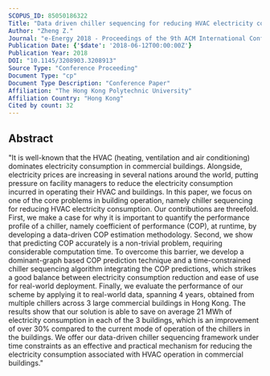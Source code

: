 ```yaml
---
SCOPUS_ID: 85050186322
Title: "Data driven chiller sequencing for reducing HVAC electricity consumption in commercial buildings"
Author: "Zheng Z."
Journal: "e-Energy 2018 - Proceedings of the 9th ACM International Conference on Future Energy Systems"
Publication Date: {'$date': '2018-06-12T00:00:00Z'}
Publication Year: 2018
DOI: "10.1145/3208903.3208913"
Source Type: "Conference Proceeding"
Document Type: "cp"
Document Type Description: "Conference Paper"
Affiliation: "The Hong Kong Polytechnic University"
Affiliation Country: "Hong Kong"
Cited by count: 32
---
```


## Abstract
"It is well-known that the HVAC (heating, ventilation and air conditioning) dominates electricity consumption in commercial buildings. Alongside, electricity prices are increasing in several nations around the world, putting pressure on facility managers to reduce the electricity consumption incurred in operating their HVAC and buildings. In this paper, we focus on one of the core problems in building operation, namely chiller sequencing for reducing HVAC electricity consumption. Our contributions are threefold. First, we make a case for why it is important to quantify the performance profile of a chiller, namely coefficient of performance (COP), at runtime, by developing a data-driven COP estimation methodology. Second, we show that predicting COP accurately is a non-trivial problem, requiring considerable computation time. To overcome this barrier, we develop a dominant-graph based COP prediction technique and a time-constrained chiller sequencing algorithm integrating the COP predictions, which strikes a good balance between electricity consumption reduction and ease of use for real-world deployment. Finally, we evaluate the performance of our scheme by applying it to real-world data, spanning 4 years, obtained from multiple chillers across 3 large commercial buildings in Hong Kong. The results show that our solution is able to save on average 21 MWh of electricity consumption in each of the 3 buildings, which is an improvement of over 30% compared to the current mode of operation of the chillers in the buildings. We offer our data-driven chiller sequencing framework under time constraints as an effective and practical mechanism for reducing the electricity consumption associated with HVAC operation in commercial buildings."
